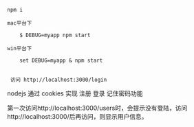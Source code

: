 
~~~~
npm i

mac平台下

    $ DEBUG=myapp npm start

win平台下

    set DEBUG=myapp & npm start
    

 访问 http://localhost:3000/login

~~~~
nodejs 通过 cookies 实现 注册 登录 记住密码功能

第一次访问http://localhost:3000/users时，会提示没有登陆，访问http://localhost:3000/后再访问，则显示用户信息。


